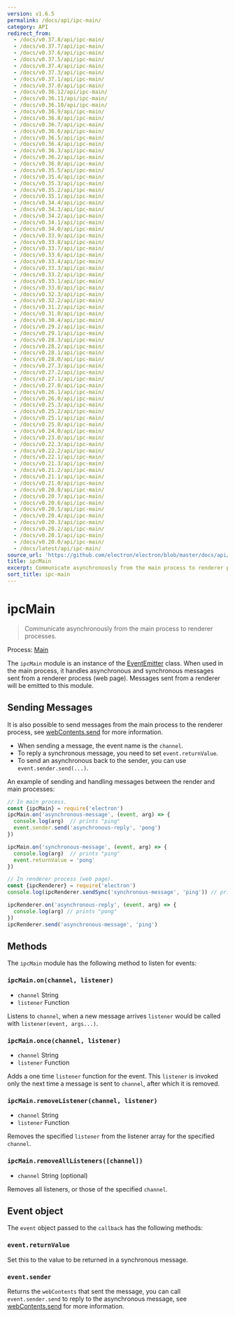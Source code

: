 ```yaml
---
version: v1.6.5
permalink: /docs/api/ipc-main/
category: API
redirect_from:
  - /docs/v0.37.8/api/ipc-main/
  - /docs/v0.37.7/api/ipc-main/
  - /docs/v0.37.6/api/ipc-main/
  - /docs/v0.37.5/api/ipc-main/
  - /docs/v0.37.4/api/ipc-main/
  - /docs/v0.37.3/api/ipc-main/
  - /docs/v0.37.1/api/ipc-main/
  - /docs/v0.37.0/api/ipc-main/
  - /docs/v0.36.12/api/ipc-main/
  - /docs/v0.36.11/api/ipc-main/
  - /docs/v0.36.10/api/ipc-main/
  - /docs/v0.36.9/api/ipc-main/
  - /docs/v0.36.8/api/ipc-main/
  - /docs/v0.36.7/api/ipc-main/
  - /docs/v0.36.6/api/ipc-main/
  - /docs/v0.36.5/api/ipc-main/
  - /docs/v0.36.4/api/ipc-main/
  - /docs/v0.36.3/api/ipc-main/
  - /docs/v0.36.2/api/ipc-main/
  - /docs/v0.36.0/api/ipc-main/
  - /docs/v0.35.5/api/ipc-main/
  - /docs/v0.35.4/api/ipc-main/
  - /docs/v0.35.3/api/ipc-main/
  - /docs/v0.35.2/api/ipc-main/
  - /docs/v0.35.1/api/ipc-main/
  - /docs/v0.34.4/api/ipc-main/
  - /docs/v0.34.3/api/ipc-main/
  - /docs/v0.34.2/api/ipc-main/
  - /docs/v0.34.1/api/ipc-main/
  - /docs/v0.34.0/api/ipc-main/
  - /docs/v0.33.9/api/ipc-main/
  - /docs/v0.33.8/api/ipc-main/
  - /docs/v0.33.7/api/ipc-main/
  - /docs/v0.33.6/api/ipc-main/
  - /docs/v0.33.4/api/ipc-main/
  - /docs/v0.33.3/api/ipc-main/
  - /docs/v0.33.2/api/ipc-main/
  - /docs/v0.33.1/api/ipc-main/
  - /docs/v0.33.0/api/ipc-main/
  - /docs/v0.32.3/api/ipc-main/
  - /docs/v0.32.2/api/ipc-main/
  - /docs/v0.31.2/api/ipc-main/
  - /docs/v0.31.0/api/ipc-main/
  - /docs/v0.30.4/api/ipc-main/
  - /docs/v0.29.2/api/ipc-main/
  - /docs/v0.29.1/api/ipc-main/
  - /docs/v0.28.3/api/ipc-main/
  - /docs/v0.28.2/api/ipc-main/
  - /docs/v0.28.1/api/ipc-main/
  - /docs/v0.28.0/api/ipc-main/
  - /docs/v0.27.3/api/ipc-main/
  - /docs/v0.27.2/api/ipc-main/
  - /docs/v0.27.1/api/ipc-main/
  - /docs/v0.27.0/api/ipc-main/
  - /docs/v0.26.1/api/ipc-main/
  - /docs/v0.26.0/api/ipc-main/
  - /docs/v0.25.3/api/ipc-main/
  - /docs/v0.25.2/api/ipc-main/
  - /docs/v0.25.1/api/ipc-main/
  - /docs/v0.25.0/api/ipc-main/
  - /docs/v0.24.0/api/ipc-main/
  - /docs/v0.23.0/api/ipc-main/
  - /docs/v0.22.3/api/ipc-main/
  - /docs/v0.22.2/api/ipc-main/
  - /docs/v0.22.1/api/ipc-main/
  - /docs/v0.21.3/api/ipc-main/
  - /docs/v0.21.2/api/ipc-main/
  - /docs/v0.21.1/api/ipc-main/
  - /docs/v0.21.0/api/ipc-main/
  - /docs/v0.20.8/api/ipc-main/
  - /docs/v0.20.7/api/ipc-main/
  - /docs/v0.20.6/api/ipc-main/
  - /docs/v0.20.5/api/ipc-main/
  - /docs/v0.20.4/api/ipc-main/
  - /docs/v0.20.3/api/ipc-main/
  - /docs/v0.20.2/api/ipc-main/
  - /docs/v0.20.1/api/ipc-main/
  - /docs/v0.20.0/api/ipc-main/
  - /docs/latest/api/ipc-main/
source_url: 'https://github.com/electron/electron/blob/master/docs/api/ipc-main.md'
title: ipcMain
excerpt: Communicate asynchronously from the main process to renderer processes.
sort_title: ipc-main
---
```




<!--


                                      ::::
                                    :o+//+o:
                                    +o    oo-
                                    :o+//oo/+o/
                                      -::-   -oo:
                                               /s/
                      -::::::::-                :s/  :::--
                  :+oo+////////+:        -:/+oo/ :s:-///++oo+:
                /o+:                -/+oo+/:-     +o-      -:+o:
               /s:              -:+o+/:           -o+         :s/
              -s/            -/oo/:                /s-         +s-
              -s/         -/oo/-                   -s/         /s-
               oo       :+o/-                       oo         oo
               -s/    :oo/                          /s-       /s-
                :s/ :oo:              -::-          /s-      /s:
                  -+o/               /ssss/         :s:    -+o-
                 :o+--               /ssss/         :s:   :o+-
                :s/  +o:              -::-          /s-   --
               -s/    :+o/-                         /s-
               oo       -+o+-                       oo
              -s/         -/oo/-                   -s/
             -+soo+:         -/oo/:                /s-      /oooo+-
             o+   :s:           -:+o+/:-          -o+      /s:  -oo
             oo:--/s:       ::      -:+oo+/:-     -/-      /s/--:o+
              :+++/-        :s:          -:/+ooo++//////++oo//+o+:
                             /s:                --::::::--
                              /s/              /s-
                               :oo:          :oo:
                                 /oo/-    -/oo/
                                   -/+oooo+/-





                   _______  _______  _______  _______  __
                  |       ||       ||       ||       ||  |
                  |  _____||_     _||   _   ||    _  ||  |
                  | |_____   |   |  |  | |  ||   |_| ||  |
                  |_____  |  |   |  |  |_|  ||    ___||__|
                   _____| |  |   |  |       ||   |     __
                  |_______|  |___|  |_______||___|    |__|


    This file is generated automatically, so it should not be edited.

    To make changes, head over to the electron/electron repository:

    https://github.com/electron/electron/blob/master/docs/api/ipc-main.md

    Thanks!

-->
# ipcMain

> Communicate asynchronously from the main process to renderer processes.

Process: [Main]({{site.baseurl}}/docs/glossary#main-process)

The `ipcMain` module is an instance of the [EventEmitter](https://nodejs.org/api/events.html#events_class_eventemitter) class. When used in the main process, it handles asynchronous and synchronous messages sent from a renderer process (web page). Messages sent from a renderer will be emitted to this module.

## Sending Messages

It is also possible to send messages from the main process to the renderer process, see [webContents.send]({{site.baseurl}}/docs/api/web-contents#webcontentssendchannel-arg1-arg2-) for more information.

*   When sending a message, the event name is the `channel`.
*   To reply a synchronous message, you need to set `event.returnValue`.
*   To send an asynchronous back to the sender, you can use `event.sender.send(...)`.

An example of sending and handling messages between the render and main processes:

```javascript
// In main process.
const {ipcMain} = require('electron')
ipcMain.on('asynchronous-message', (event, arg) => {
  console.log(arg)  // prints "ping"
  event.sender.send('asynchronous-reply', 'pong')
})

ipcMain.on('synchronous-message', (event, arg) => {
  console.log(arg)  // prints "ping"
  event.returnValue = 'pong'
})
```

```javascript
// In renderer process (web page).
const {ipcRenderer} = require('electron')
console.log(ipcRenderer.sendSync('synchronous-message', 'ping')) // prints "pong"

ipcRenderer.on('asynchronous-reply', (event, arg) => {
  console.log(arg) // prints "pong"
})
ipcRenderer.send('asynchronous-message', 'ping')
```

## Methods

The `ipcMain` module has the following method to listen for events:

### `ipcMain.on(channel, listener)`

*   `channel` String
*   `listener` Function

Listens to `channel`, when a new message arrives `listener` would be called with `listener(event, args...)`.

### `ipcMain.once(channel, listener)`

*   `channel` String
*   `listener` Function

Adds a one time `listener` function for the event. This `listener` is invoked only the next time a message is sent to `channel`, after which it is removed.

### `ipcMain.removeListener(channel, listener)`

*   `channel` String
*   `listener` Function

Removes the specified `listener` from the listener array for the specified `channel`.

### `ipcMain.removeAllListeners([channel])`

*   `channel` String (optional)

Removes all listeners, or those of the specified `channel`.

## Event object

The `event` object passed to the `callback` has the following methods:

### `event.returnValue`

Set this to the value to be returned in a synchronous message.

### `event.sender`

Returns the `webContents` that sent the message, you can call `event.sender.send` to reply to the asynchronous message, see [webContents.send]({{site.baseurl}}/docs/api/web-contents#webcontentssendchannel-arg1-arg2-) for more information.
